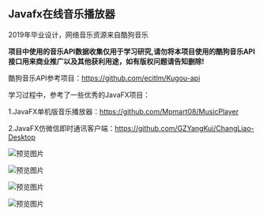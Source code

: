## Javafx在线音乐播放器

2019年毕业设计，网络音乐资源来自酷狗音乐

**项目中使用的音乐API数据收集仅用于学习研究,请勿将本项目使用的酷狗音乐API接口用来商业推广以及其他获利用途，如有版权问题请告知删除!**

酷狗音乐API参考项目：https://github.com/ecitlm/Kugou-api

学习过程中，参考了一些优秀的JavaFX项目：

1.JavaFX单机版音乐播放器：https://github.com/Mpmart08/MusicPlayer

2.JavaFX仿微信即时通讯客户端：https://github.com/GZYangKui/ChangLiao-Desktop

![预览图片](https://github.com/QAQCoder/JavaFX-Online-MusicPlayer/blob/master/preview/2019-04-06_194326.jpg)

![预览图片](https://github.com/QAQCoder/JavaFX-Online-MusicPlayer/blob/master/preview/2019-04-11_202256.jpg)

![预览图片](https://github.com/QAQCoder/JavaFX-Online-MusicPlayer/blob/master/preview/2019-04-11_202221.jpg)

![预览图片](https://github.com/QAQCoder/JavaFX-Online-MusicPlayer/blob/master/preview/2019-04-11_202149.jpg)
